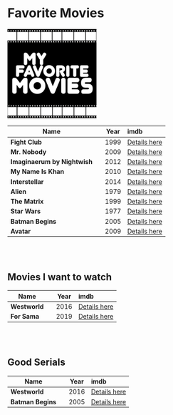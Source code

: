 # Favorite Movies

<img src="pic.jpg" width="200px">

| Name            |           | Year      | imdb |
| ---             | ---       | :---:     | :--- |
| **Fight Club** |           | 1999      | [Details here](https://www.imdb.com/title/tt0137523/) |
| **Mr. Nobody** |           | 2009      | [Details here](https://www.imdb.com/title/tt0485947/) |
| **Imaginaerum by Nightwish** |           | 2012      | [Details here](https://www.imdb.com/title/tt1959409/?ref_=fn_al_tt_1) |
| **My Name Is Khan** |           | 2010      | [Details here](https://www.imdb.com/title/tt1188996/?ref_=fn_al_tt_1) |
| **Interstellar** |           | 2014      | [Details here](https://www.imdb.com/title/tt0816692/?ref_=nv_sr_srsg_0) |
| **Alien** |           | 1979      | [Details here](https://www.imdb.com/title/tt0078748/?ref_=fn_al_tt_1) |
| **The Matrix** |           | 1999      | [Details here](https://www.imdb.com/title/tt0133093/?ref_=fn_al_tt_1) |
| **Star Wars** |           | 1977      | [Details here](https://www.imdb.com/title/tt0076759/?ref_=fn_al_tt_1) |
| **Batman Begins** |           | 2005      | [Details here](https://www.imdb.com/title/tt0372784/?ref_=fn_al_tt_1) |
| **Avatar** |           | 2009      | [Details here](https://www.imdb.com/title/tt0499549/?ref_=fn_al_tt_2) |

<br><br>
## Movies I want to watch
| Name            |           | Year      | imdb |
| ---             | ---       | :---:     | :--- |
| **Westworld** |           | 2016      | [Details here](https://www.imdb.com/title/tt0475784/?ref_=fn_al_tt_1) |
| **For Sama** |           | 2019      | [Details here](https://www.imdb.com/title/tt9617456/?ref_=fn_al_tt_1) |

<br><br>
## Good Serials
| Name            |           | Year      | imdb |
| ---             | ---       | :---:     | :--- |
| **Westworld** |           | 2016      | [Details here](https://www.imdb.com/title/tt0475784/?ref_=fn_al_tt_1) |
| **Batman Begins** |           | 2005      | [Details here](https://www.imdb.com/title/tt0372784/?ref_=fn_al_tt_1) |